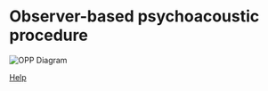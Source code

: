 # Observer-based psychoacoustic procedure
![OPP Diagram](https://github.com/EPL-Engineering/jga-opp/assets/116917155/eb5857e1-a1e2-48d4-98ef-6e56fddb12e7)

[Help](https://epl-engineering.github.io/jga-opp/)

